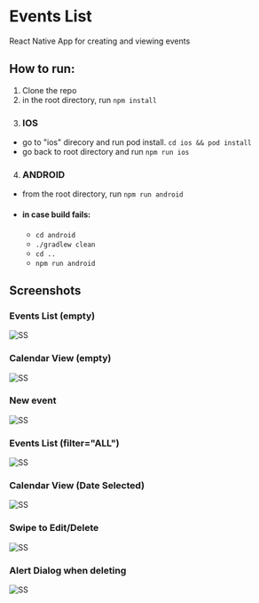 # Events List

React Native App for creating and viewing events

## How to run:
1. Clone the repo
2. in the root directory, run `npm install`
3. ### IOS
  - go to "ios" direcory and run pod install. `cd ios && pod install`
  - go back to root directory and run `npm run ios` 
4. ### ANDROID 
  - from the root directory, run `npm run android`
  - #### in case build fails: 
    - `cd android`
    - `./gradlew clean`
    - `cd ..`
    - `npm run android`
## Screenshots
### Events List (empty)
![SS](https://github.com/sheheryar-pirzada/events-list/blob/f40e64af6a6acf4fed8ad3eaf707efb094161388/src/assets/screenshots/Simulator%20Screen%20Shot%20-%20iPhone%2012%20-%202022-03-27%20at%2014.53.54.png)
### Calendar View (empty)
![SS](https://github.com/sheheryar-pirzada/events-list/blob/f40e64af6a6acf4fed8ad3eaf707efb094161388/src/assets/screenshots/Simulator%20Screen%20Shot%20-%20iPhone%2012%20-%202022-03-27%20at%2014.54.01.png)
### New event
![SS](https://github.com/sheheryar-pirzada/events-list/blob/f40e64af6a6acf4fed8ad3eaf707efb094161388/src/assets/screenshots/Simulator%20Screen%20Shot%20-%20iPhone%2012%20-%202022-03-27%20at%2014.54.07.png)
### Events List (filter="ALL")
![SS](https://github.com/sheheryar-pirzada/events-list/blob/f40e64af6a6acf4fed8ad3eaf707efb094161388/src/assets/screenshots/Simulator%20Screen%20Shot%20-%20iPhone%2012%20-%202022-03-27%20at%2015.06.42.png)
### Calendar View (Date Selected)
![SS](https://github.com/sheheryar-pirzada/events-list/blob/f40e64af6a6acf4fed8ad3eaf707efb094161388/src/assets/screenshots/Simulator%20Screen%20Shot%20-%20iPhone%2012%20-%202022-03-27%20at%2015.07.06.png)
### Swipe to Edit/Delete
![SS](https://github.com/sheheryar-pirzada/events-list/blob/f40e64af6a6acf4fed8ad3eaf707efb094161388/src/assets/screenshots/Simulator%20Screen%20Shot%20-%20iPhone%2012%20-%202022-03-27%20at%2015.07.15.png)
### Alert Dialog when deleting
![SS](https://github.com/sheheryar-pirzada/events-list/blob/f40e64af6a6acf4fed8ad3eaf707efb094161388/src/assets/screenshots/Simulator%20Screen%20Shot%20-%20iPhone%2012%20-%202022-03-27%20at%2015.07.21.png)

